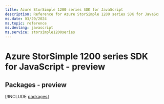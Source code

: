 ```yaml
---
title: Azure StorSimple 1200 series SDK for JavaScript
description: Reference for Azure StorSimple 1200 series SDK for JavaScript
ms.date: 03/29/2024
ms.topic: reference
ms.devlang: javascript
ms.service: storsimple1200series
---
```

# Azure StorSimple 1200 series SDK for JavaScript - preview
## Packages - preview
[!INCLUDE [packages](storsimple-1200-series-index.md)]